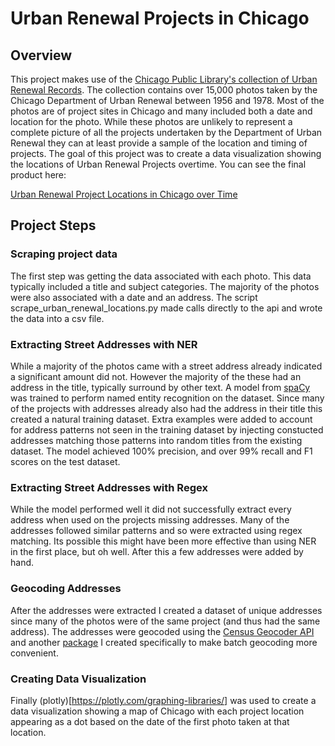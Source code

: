 # Urban Renewal Projects in Chicago

## Overview

This project makes use of the [Chicago Public Library's collection of Urban Renewal Records](https://www.chipublib.org/chicago-department-of-urban-renewal-records-photographic-negatives-digital-collection/). The collection contains over 15,000 photos taken by the Chicago Department of Urban Renewal between 1956 and 1978. Most of the photos are of project sites in Chicago and many included both a date and location for the photo. While these photos are unlikely to represent a complete picture of all the projects undertaken by the Department of Urban Renewal they can at least provide a sample of the location and timing of projects. The goal of this project was to create a data visualization showing the locations of Urban Renewal Projects overtime. You can see the final product here:

[Urban Renewal Project Locations in Chicago over Time](urban_renewal_project_locations_overtime.md)

## Project Steps

### Scraping project data 

The first step was getting the data associated with each photo. This data typically included a title and subject categories. The majority of the photos were also associated with a date and an address. The script scrape_urban_renewal_locations.py made calls directly to the api and wrote the data into a csv file.

### Extracting Street Addresses with NER

While a majority of the photos came with a street address already indicated a significant amount did not. However
the majority of the these had an address in the title, typically surround by other text. A model from [spaCy](https://spacy.io/) was trained to perform named entity recognition on the dataset. Since many of the projects with addresses already also had the address in their title this created a natural training dataset. Extra examples were added to account for address patterns not seen in the training dataset by injecting constucted addresses matching those patterns into random titles from the existing dataset. The model achieved 100% precision, and over 99% recall and F1 scores on the test dataset.

### Extracting Street Addresses with Regex

While the model performed well it did not successfully extract every address when used on the projects missing addresses. Many of the addresses followed similar patterns and so were extracted using regex matching. Its possible this might have been more effective than using NER in the first place, but oh well. After this a few addresses were added by hand.

### Geocoding Addresses

After the addresses were extracted I created a dataset of unique addresses since many of the photos were of the same project (and thus had the same address). The addresses were geocoded using the [Census Geocoder API](https://geocoding.geo.census.gov/geocoder/Geocoding_Services_API.html) and another [package](https://pypi.org/project/batchcensusgeocode/) I created specifically to make batch geocoding more convenient.

### Creating Data Visualization

Finally (plotly)[https://plotly.com/graphing-libraries/] was used to create a data visualization showing a map of Chicago with each project location appearing as a dot based on the date of the first photo taken at that location. 